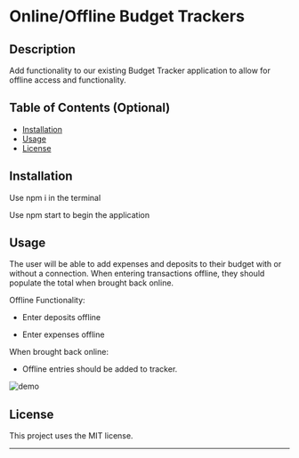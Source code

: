# Online/Offline Budget Trackers

## Description
Add functionality to our existing Budget Tracker application to allow for offline access and functionality.

## Table of Contents (Optional)

- [Installation](#installation)
- [Usage](#usage)
- [License](#license)

## Installation

Use npm i in the terminal 

Use npm start to begin the application 


## Usage

The user will be able to add expenses and deposits to their budget with or without a connection. When entering transactions offline, they should populate the total when brought back online.

Offline Functionality:

  * Enter deposits offline

  * Enter expenses offline

When brought back online:

  * Offline entries should be added to tracker.

  ![demo](demo/demo.gif)

## License

This project uses the MIT license.

- - -
